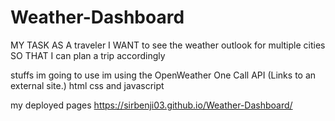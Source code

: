 # Weather-Dashboard


MY TASK
AS A traveler
I WANT to see the weather outlook for multiple cities
SO THAT I can plan a trip accordingly

stuffs im going to use 
im using the OpenWeather One Call API (Links to an external site.)
html 
css 
and javascript 

my deployed pages 
https://sirbenji03.github.io/Weather-Dashboard/
